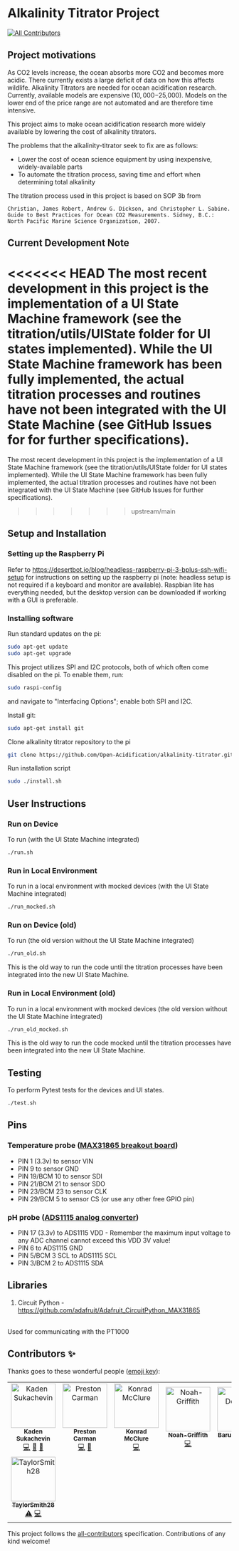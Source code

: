# Alkalinity Titrator Project

<!-- ALL-CONTRIBUTORS-BADGE:START - Do not remove or modify this section -->
[![All Contributors](https://img.shields.io/badge/all_contributors-8-orange.svg?style=flat-square)](#contributors-)
<!-- ALL-CONTRIBUTORS-BADGE:END -->

## Project motivations

As CO2 levels increase, the ocean absorbs more CO2 and becomes more acidic. There currently exists a large deficit of data on how this affects wildlife. Alkalinity Titrators are needed for ocean acidification research​. Currently, available models are  expensive ($10,000-$25,000)​. Models on the lower end of the price range are not automated and are therefore time intensive.

This project aims to make ocean acidification research more widely available by lowering the cost of alkalinity titrators.

The problems that the alkalinity-titrator seek to fix are as follows:

- Lower the cost of ocean science equipment by using inexpensive, widely-available parts
- To automate the titration process, saving time and effort when determining total alkalinity

The titration process used in this project is based on SOP 3b from

```Christian, James Robert, Andrew G. Dickson, and Christopher L. Sabine. Guide to Best Practices for Ocean CO2 Measurements. Sidney, B.C.: North Pacific Marine Science Organization, 2007.```

## Current Development Note

<<<<<<< HEAD
The most recent development in this project is the implementation of a UI State Machine framework (see the titration/utils/UIState folder for UI states implemented). While the UI State Machine framework has been fully implemented, the actual titration processes and routines have not been integrated with the UI State Machine (see GitHub Issues for for further specifications).
=======
The most recent development in this project is the implementation of a UI State Machine framework (see the titration/utils/UIState folder for UI states implemented). While the UI State Machine framework has been fully implemented, the actual titration processes and routines have not been integrated with the UI State Machine (see GitHub Issues for further specifications).
>>>>>>> upstream/main

## Setup and Installation

### Setting up the Raspberry Pi

Refer to <https://desertbot.io/blog/headless-raspberry-pi-3-bplus-ssh-wifi-setup> for instructions on setting up the raspberry pi (note: headless setup is not required if a keyboard and monitor are available). Raspbian lite has everything needed, but the desktop version can be downloaded if working with a GUI is preferable.

### Installing software

Run standard updates on the pi:

``` sh
sudo apt-get update 
sudo apt-get upgrade
```

This project utilizes SPI and I2C protocols, both of which often come disabled on the pi. To enable them, run:

``` sh
sudo raspi-config
```

and navigate to "Interfacing Options"; enable both SPI and I2C.

Install git:

``` sh
sudo apt-get install git
```

Clone alkalinity titrator repository to the pi

``` sh
git clone https://github.com/Open-Acidification/alkalinity-titrator.git
```

Run installation script

``` sh
sudo ./install.sh
```
## User Instructions

### Run on Device

To run (with the UI State Machine integrated)

``` sh
./run.sh
```

### Run in Local Environment

To run in a local environment with mocked devices (with the UI State Machine integrated)

``` sh
./run_mocked.sh
```

### Run on Device (old)

To run (the old version without the UI State Machine integrated)

``` sh
./run_old.sh
```

This is the old way to run the code until the titration processes have been integrated into the new UI State Machine.

### Run in Local Environment (old)

To run in a local environment with mocked devices (the old version without the UI State Machine integrated)

``` sh
./run_old_mocked.sh
```

This is the old way to run the code mocked until the titration processes have been integrated into the new UI State Machine.

## Testing

To perform Pytest tests for the devices and UI states.

``` sh
./test.sh
```

## Pins

### Temperature probe ([MAX31865 breakout board](https://learn.adafruit.com/adafruit-max31865-rtd-pt100-amplifier/python-circuitpython))

- PIN 1 (3.3v) to sensor VIN
- PIN 9 to sensor GND
- PIN 19/BCM 10 to sensor SDI
- PIN 21/BCM 21 to sensor SDO
- PIN 23/BCM 23 to sensor CLK
- PIN 29/BCM 5 to sensor CS (or use any other free GPIO pin)

### pH probe ([ADS1115 analog converter](https://learn.adafruit.com/adafruit-4-channel-adc-breakouts/python-circuitpython))

- PIN 17 (3.3v) to ADS1115 VDD - Remember the maximum input voltage to any ADC channel cannot exceed this VDD 3V value!
- PIN 6 to ADS1115 GND
- PIN 5/BCM 3 SCL to ADS1115 SCL
- PIN 3/BCM 2 to ADS1115 SDA

## Libraries

1. Circuit Python - <https://github.com/adafruit/Adafruit_CircuitPython_MAX31865>
<br>
Used for communicating with the PT1000

## Contributors ✨

Thanks goes to these wonderful people ([emoji key](https://allcontributors.org/docs/en/emoji-key)):

<!-- ALL-CONTRIBUTORS-LIST:START - Do not remove or modify this section -->
<!-- prettier-ignore-start -->
<!-- markdownlint-disable -->
<table>
  <tbody>
    <tr>
      <td align="center"><a href="https://www.linkedin.com/in/kadensukachevin/"><img src="https://avatars.githubusercontent.com/u/26241731?v=4?s=100" width="100px;" alt="Kaden Sukachevin"/><br /><sub><b>Kaden Sukachevin</b></sub></a><br /><a href="https://github.com/Open-Acidification/AlkalinityTitrator/commits?author=kadensu" title="Code">💻</a> <a href="https://github.com/Open-Acidification/AlkalinityTitrator/commits?author=kadensu" title="Documentation">📖</a> <a href="https://github.com/Open-Acidification/AlkalinityTitrator/issues?q=author%3Akadensu" title="Bug reports">🐛</a></td>
      <td align="center"><a href="https://github.com/prestoncarman"><img src="https://avatars.githubusercontent.com/u/3517157?v=4?s=100" width="100px;" alt="Preston Carman"/><br /><sub><b>Preston Carman</b></sub></a><br /><a href="https://github.com/Open-Acidification/AlkalinityTitrator/commits?author=prestoncarman" title="Code">💻</a> <a href="https://github.com/Open-Acidification/AlkalinityTitrator/issues?q=author%3Aprestoncarman" title="Bug reports">🐛</a></td>
      <td align="center"><a href="https://github.com/KonradMcClure"><img src="https://avatars.githubusercontent.com/u/66455502?v=4?s=100" width="100px;" alt="Konrad McClure"/><br /><sub><b>Konrad McClure</b></sub></a><br /><a href="https://github.com/Open-Acidification/AlkalinityTitrator/commits?author=KonradMcClure" title="Code">💻</a></td>
      <td align="center"><a href="https://github.com/Noah-Griffith"><img src="https://avatars.githubusercontent.com/u/78978886?v=4?s=100" width="100px;" alt="Noah-Griffith"/><br /><sub><b>Noah-Griffith</b></sub></a><br /><a href="https://github.com/Open-Acidification/AlkalinityTitrator/commits?author=Noah-Griffith" title="Code">💻</a></td>
      <td align="center"><a href="https://github.com/d-cryptic"><img src="https://avatars.githubusercontent.com/u/52271502?v=4?s=100" width="100px;" alt="Barun Debnath"/><br /><sub><b>Barun Debnath</b></sub></a><br /><a href="https://github.com/Open-Acidification/AlkalinityTitrator/commits?author=d-cryptic" title="Code">💻</a></td>
      <td align="center"><a href="https://kieransukachevin.github.io/first%20portfolio/portfolio.html"><img src="https://avatars.githubusercontent.com/u/54186484?v=4?s=100" width="100px;" alt="Kieran Sukachevin"/><br /><sub><b>Kieran Sukachevin</b></sub></a><br /><a href="https://github.com/Open-Acidification/AlkalinityTitrator/commits?author=kieransukachevin" title="Tests">⚠️</a> <a href="https://github.com/Open-Acidification/AlkalinityTitrator/commits?author=kieransukachevin" title="Code">💻</a></td>
      <td align="center"><a href="https://github.com/jsoref"><img src="https://avatars.githubusercontent.com/u/2119212?v=4?s=100" width="100px;" alt="Josh Soref"/><br /><sub><b>Josh Soref</b></sub></a><br /><a href="https://github.com/Open-Acidification/AlkalinityTitrator/commits?author=jsoref" title="Code">💻</a></td>
    </tr>
    <tr>
      <td align="center"><a href="https://github.com/TaylorSmith28"><img src="https://avatars.githubusercontent.com/u/83837157?v=4?s=100" width="100px;" alt="TaylorSmith28"/><br /><sub><b>TaylorSmith28</b></sub></a><br /><a href="https://github.com/Open-Acidification/AlkalinityTitrator/commits?author=TaylorSmith28" title="Tests">⚠️</a> <a href="https://github.com/Open-Acidification/AlkalinityTitrator/commits?author=TaylorSmith28" title="Code">💻</a></td>
    </tr>
  </tbody>
</table>

<!-- markdownlint-restore -->
<!-- prettier-ignore-end -->

<!-- ALL-CONTRIBUTORS-LIST:END -->

This project follows the [all-contributors](https://github.com/all-contributors/all-contributors) specification. Contributions of any kind welcome!
